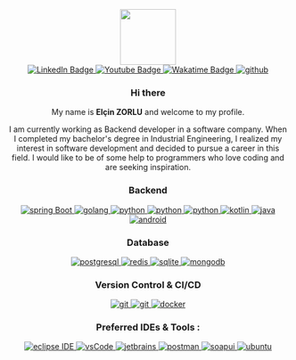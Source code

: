 [I believe in center aligned 🤲]: #

<div align="center">
  
[this is for the picture]: #	
<div id="header">
<img src="https://media.giphy.com/media/M9gbBd9nbDrOTu1Mqx/giphy.gif" width="100"/>
</div>
  
[badges i got it from shields.io ... anyone can copy and paste the link and change the parameters to test out, atleast thats how i did it]: #  
<div id="badges">
<a href="https://www.linkedin.com/in/elcinzorlu/">
  <img src="https://img.shields.io/badge/LinkedIn-blue?style=for-the-badge&logo=linkedin&logoColor=white" alt="LinkedIn Badge"/>
</a>
<a href="zorluelcinn@gmail.com">
  <img src="https://img.shields.io/badge/Gmail-white?style=for-the-badge&logo=gmail&logoColor=red" alt="Youtube Badge"/>
</a>
  <a href="https://wakatime.com/@elcinzorlu">
  <img src="https://img.shields.io/badge/Wakatime-pink?style=for-the-badge&logo=wakatime&logoColor=red" alt="Wakatime Badge"/>
</a>
    <a href="https://github.com/elcinzorlu" target="_blank">
    <img src="https://img.shields.io/badge/github-181717.svg?style=for-the-badge&logo=github&logoColor=white" alt="github" />
  </a>
</div>


### Hi there 

My name is **Elçin ZORLU** and welcome to my profile.

I am currently working as Backend developer in a software company. When I completed my bachelor's degree in Industrial Engineering, I realized my interest in software development and decided to pursue a career in this field. I would like to be of some help to programmers who love coding and are seeking inspiration.
  

 <h3 align="center">Backend</h3>
<p align="center">
  <a href="https://spring.io/" target="_blank"> 
    <img src="https://img.shields.io/badge/spring%20boot-6DB33F.svg?style=for-the-badge&logo=springboot&logoColor=white" alt="spring Boot" /> 
  </a>
    <a href="https://go.dev/" target="_blank"> 
    <img src="https://img.shields.io/badge/go-abdbe3.svg?style=for-the-badge&logo=go&logoColor=blue" 
      alt="golang"/> 
  </a> 
  <a href="https://www.python.org/" target="_blank"> 
    <img src="https://img.shields.io/badge/python-ebdb34.svg?style=for-the-badge&logo=python&logoColor=blue" 
      alt="python"/> 
  </a> 
    <a href="https://www.python.org/" target="_blank"> 
    <img src="https://img.shields.io/badge/flask-f0f0d8.svg?style=for-the-badge&logo=flask&logoColor=blue" 
      alt="python"/> 
  </a> 
      <a href="https://www.python.org/" target="_blank"> 
    <img src="https://img.shields.io/badge/django-d5e3b3.svg?style=for-the-badge&logo=django&logoColor=blue" 
      alt="python"/> 
  </a> 
    <a href="https://kotlinlang.org/" target="_blank"> 
    <img src="https://img.shields.io/badge/kotlin-c846e8.svg?style=for-the-badge&logo=kotlin&logoColor=white" 
      alt="kotlin"/> 
  </a> 
      <a href="https://www.java.com/en/ target="_blank"> 
    <img src="https://img.shields.io/badge/Java-ED8B00?style=for-the-badge&logo=openjdk&logoColor=white" 
      alt="java"/> 
  </a> 
        <a href="https://www.java.com/en/ target="_blank"> 
    <img src="https://img.shields.io/badge/android-9bd904?style=for-the-badge&logo=android&logoColor=white" 
      alt="android"/> 
  </a> 
</p>
<h3 align="center">Database</h3>
<p align="center">
  <a href="https://www.postgresql.org" target="_blank"> 
    <img src="https://img.shields.io/badge/postgreSQL-4169E1.svg?style=for-the-badge&logo=postgresql&logoColor=white"
      alt="postgresql"/> 
  </a>
  <a href="https://redis.io" target="_blank"> 
    <img src="https://img.shields.io/badge/redis-DC382D.svg?style=for-the-badge&logo=redis&logoColor=white"
      alt="redis"/>
  </a>
  <a href="https://www.sqlite.org/" target="_blank"> 
    <img src="https://img.shields.io/badge/sqlite-003B57.svg?style=for-the-badge&logo=sqlite&logoColor=white"
      alt="sqlite"/> 
  </a>
  <a href="https://www.mongodb.com/" target="_blank"> 
    <img src="https://img.shields.io/badge/mongodb-47A248.svg?style=for-the-badge&logo=mongodb&logoColor=white"
      alt="mongodb"/> 
  </a> 
</p>
<h3 align="center">Version Control & CI/CD</h3>
<p align="center">
  <a href="https://git-scm.com/" target="_blank">
    <img src="https://img.shields.io/badge/git-F05032.svg?style=for-the-badge&logo=git&logoColor=white"
      alt="git"/>
  </a>
  <a href="https://gitlab.com/Elanza-48" target="_blank">
    <img src="https://img.shields.io/badge/gitlab-181717.svg?style=for-the-badge&logo=gitlab&logoColor=white"
      alt="git"/>
  </a>
    <a href="https://www.docker.com/" target="_blank">
    <img src="https://img.shields.io/badge/docker-2496ED.svg?style=for-the-badge&logo=docker&logoColor=white"
      alt="docker"/>
  </a>
</p>
<h3 align="center">Preferred IDEs  & Tools :</h3>
<p align="center"> 
  <a href="https://eclipse.org" target="_blank">
    <img src="https://img.shields.io/badge/eclipse-2C2255.svg?style=for-the-badge&logo=eclipse&logoColor=white" alt="eclipse IDE"/> 
  </a>
  <a href="https://code.visualstudio.com/" target="_blank">
    <img src="https://img.shields.io/badge/vscode-007ACC.svg?style=for-the-badge&logo=visualstudiocode&logoColor=white" alt="vsCode"/> 
  </a>
  <a href="https://www.jetbrains.com/" target="_blank">
    <img src="https://img.shields.io/badge/jetbrains%20IDE-000000.svg?style=for-the-badge&logo=jetbrains&logoColor=white" alt="jetbrains" />
  </a>
  <a href="https://postman.com" target="_blank"> 
    <img src="https://img.shields.io/badge/postman-FF6C37.svg?style=for-the-badge&logo=postman&logoColor=white" alt="postman"/>
  </a>
  <a href="https://www.soapui.org/" target="_blank">
    <img src="https://img.shields.io/badge/soapui-f5f507.svg?style=for-the-badge&logo=soap-ui&logoColor=white"
      alt="soapui"/>
  </a>
  <a href="https://ubuntu.com/" target="_blank"> 
    <img src="https://img.shields.io/badge/ubuntu-E95420.svg?style=for-the-badge&logo=ubuntu&logoColor=white" alt="ubuntu"/>
  </a>
</p>
</div>
